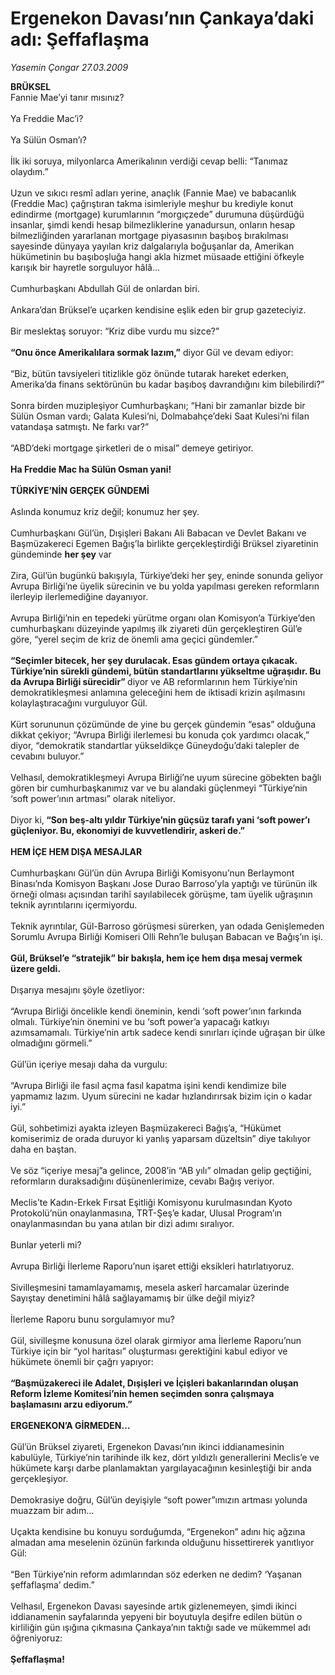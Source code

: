 # Ergenekon Davası’nın Çankaya’daki adı: Şeffaflaşma

*Yasemin Çongar 27.03.2009*

<div class="taraf_structure_2col_1zq">
<div class="margen_n">



 <p><b>BRÜKSEL</b> <br/>Fannie Mae’yi tanır mısınız? <br/><br/>Ya Freddie Mac’i? <br/><br/>Ya Sülün Osman’ı? <br/><br/>İlk iki soruya, milyonlarca Amerikalının verdiği cevap belli: “Tanımaz olaydım.” <br/><br/>Uzun ve sıkıcı resmî adları yerine, anaçlık (Fannie Mae) ve babacanlık (Freddie Mac) çağrıştıran takma isimleriyle meşhur bu krediyle konut edindirme (mortgage) kurumlarının “morgıçzede” durumuna düşürdüğü insanlar, şimdi kendi hesap bilmezliklerine yanadursun, onların hesap bilmezliğinden yararlanan mortgage piyasasının başıboş bırakılması sayesinde dünyaya yayılan kriz dalgalarıyla boğuşanlar da, Amerikan hükümetinin bu başıboşluğa hangi akla hizmet müsaade ettiğini öfkeyle karışık bir hayretle sorguluyor hâlâ... <br/><br/>Cumhurbaşkanı Abdullah Gül de onlardan biri. <br/><br/>Ankara’dan Brüksel’e uçarken kendisine eşlik eden bir grup gazeteciyiz. <br/><br/>Bir meslektaş soruyor: “Kriz dibe vurdu mu sizce?”<b> <br/><br/>“Onu önce Amerikalılara sormak lazım,”</b> diyor Gül ve devam ediyor: <br/><br/>“Biz, bütün tavsiyeleri titizlikle göz önünde tutarak hareket ederken, Amerika’da finans sektörünün bu kadar başıboş davrandığını kim bilebilirdi?” <br/><br/>Sonra birden muzipleşiyor Cumhurbaşkanı; “Hani bir zamanlar bizde bir Sülün Osman vardı; Galata Kulesi’ni, Dolmabahçe’deki Saat Kulesi’ni filan vatandaşa satmıştı. Ne farkı var?” <br/><br/>“ABD’deki mortgage şirketleri de o misal” demeye getiriyor.<b> <br/><br/>Ha Freddie Mac ha Sülün Osman yani!</b><b> <br/><br/>TÜRKİYE’NİN GERÇEK GÜNDEMİ</b> <br/><br/>Aslında konumuz kriz değil; konumuz her şey. <br/><br/>Cumhurbaşkanı Gül’ün, Dışişleri Bakanı Ali Babacan ve Devlet Bakanı ve Başmüzakereci Egemen Bağış’la birlikte gerçekleştirdiği Brüksel ziyaretinin gündeminde <b>her şey</b> var <br/><br/>Zira, Gül’ün bugünkü bakışıyla, Türkiye’deki her şey, eninde sonunda geliyor Avrupa Birliği’ne üyelik sürecinin ve bu yolda yapılması gereken reformların ilerleyip ilerlemediğine dayanıyor. <br/><br/>Avrupa Birliği’nin en tepedeki yürütme organı olan Komisyon’a Türkiye’den cumhurbaşkanı düzeyinde yapılmış ilk ziyareti dün gerçekleştiren Gül’e göre, “yerel seçim de kriz de önemli ama geçici gündemler.”<b> <br/><br/>“Seçimler bitecek, her şey durulacak. Esas gündem ortaya çıkacak. Türkiye’nin sürekli gündemi, bütün standartlarını yükseltme uğraşıdır. Bu da Avrupa Birliği sürecidir” </b>diyor ve AB reformlarının hem Türkiye’nin demokratikleşmesi anlamına geleceğini hem de iktisadi krizin aşılmasını kolaylaştıracağını vurguluyor Gül. <br/><br/>Kürt sorununun çözümünde de yine bu gerçek gündemin “esas” olduğuna dikkat çekiyor; “Avrupa Birliği ilerlemesi bu konuda çok yardımcı olacak,” diyor, “demokratik standartlar yükseldikçe Güneydoğu’daki talepler de cevabını buluyor.” <br/><br/>Velhasıl, demokratikleşmeyi Avrupa Birliği’ne uyum sürecine göbekten bağlı gören bir cumhurbaşkanımız var ve bu alandaki güçlenmeyi “Türkiye’nin ‘soft power’ının artması” olarak niteliyor. <br/><br/>Diyor ki,<b> “Son beş-altı yıldır Türkiye’nin güçsüz tarafı yani ‘soft power’ı güçleniyor. Bu, ekonomiyi de kuvvetlendirir, askeri de.” <br/><br/>HEM İÇE HEM DIŞA MESAJLAR</b> <br/><br/>Cumhurbaşkanı Gül’ün dün Avrupa Birliği Komisyonu’nun Berlaymont Binası’nda Komisyon Başkanı Jose Durao Barroso’yla yaptığı ve türünün ilk örneği olması açısından tarihî sayılabilecek görüşme, tam üyelik uğraşının teknik ayrıntılarını içermiyordu. <br/><br/>Teknik ayrıntılar, Gül-Barroso görüşmesi sürerken, yan odada Genişlemeden Sorumlu Avrupa Birliği Komiseri Olli Rehn’le buluşan Babacan ve Bağış’ın işi.<b> <br/><br/>Gül, Brüksel’e “stratejik” bir bakışla, hem içe hem dışa mesaj vermek üzere geldi.</b> <br/><br/>Dışarıya mesajını şöyle özetliyor: <br/><br/>“Avrupa Birliği öncelikle kendi öneminin, kendi ‘soft power’ının farkında olmalı. Türkiye’nin önemini ve bu ‘soft power’a yapacağı katkıyı azımsamamalı. Türkiye’nin artık sadece kendi sınırları içinde uğraşan bir ülke olmadığını görmeli.” <br/><br/>Gül’ün içeriye mesajı daha da vurgulu: <br/><br/>“Avrupa Birliği ile fasıl açma fasıl kapatma işini kendi kendimize bile yapmamız lazım. Uyum sürecini ne kadar hızlandırırsak bizim için o kadar iyi.” <br/><br/>Gül, sohbetimizi ayakta izleyen Başmüzakereci Bağış’a, “Hükümet komiserimiz de orada duruyor ki yanlış yaparsam düzeltsin” diye takılıyor daha en baştan. <br/><br/>Ve söz “içeriye mesaj”a gelince, 2008’in “AB yılı” olmadan gelip geçtiğini, reformların duraksadığını düşünenlerimize, cevabı Bağış veriyor. <br/><br/>Meclis’te Kadın-Erkek Fırsat Eşitliği Komisyonu kurulmasından Kyoto Protokolü’nün onaylanmasına, TRT-Şeş’e kadar, Ulusal Program’ın onaylanmasından bu yana atılan bir dizi adımı sıralıyor. <br/><br/>Bunlar yeterli mi? <br/><br/>Avrupa Birliği İlerleme Raporu’nun işaret ettiği eksikleri hatırlatıyoruz. <br/><br/>Sivilleşmesini tamamlayamamış, mesela askerî harcamalar üzerinde Sayıştay denetimini hâlâ sağlayamamış bir ülke değil miyiz? <br/><br/>İlerleme Raporu bunu sorgulamıyor mu? <br/><br/>Gül, sivilleşme konusuna özel olarak girmiyor ama İlerleme Raporu’nun Türkiye için bir “yol haritası” oluşturması gerektiğini kabul ediyor ve hükümete önemli bir çağrı yapıyor:<b> <br/><br/>“Başmüzakereci ile Adalet, Dışişleri ve İçişleri bakanlarından oluşan Reform İzleme Komitesi’nin hemen seçimden sonra çalışmaya başlamasını arzu ediyorum.”</b><b> <br/><br/>ERGENEKON’A GİRMEDEN… </b><br/><br/>Gül’ün Brüksel ziyareti, Ergenekon Davası’nın ikinci iddianamesinin kabulüyle, Türkiye’nin tarihinde ilk kez, dört yıldızlı generallerini Meclis’e ve hükümete karşı darbe planlamaktan yargılayacağının kesinleştiği bir anda gerçekleşiyor. <br/><br/>Demokrasiye doğru, Gül’ün deyişiyle “soft power”ımızın artması yolunda muazzam bir adım... <br/><br/>Uçakta kendisine bu konuyu sorduğumda, “Ergenekon” adını hiç ağzına almadan ama meselenin özünün farkında olduğunu hissettirerek yanıtlıyor Gül: <br/><br/>“Ben Türkiye’nin reform adımlarından söz ederken ne dedim? ‘Yaşanan şeffaflaşma’ dedim.” <br/><br/>Velhasıl, Ergenekon Davası sayesinde artık gizlenemeyen, şimdi ikinci iddianamenin sayfalarında yepyeni bir boyutuyla deşifre edilen bütün o kirliliğin gün ışığına çıkmasına Çankaya’nın taktığı sade ve mükemmel adı öğreniyoruz:<b> <br/><br/>Şeffaflaşma!</b></p>

<br/>


<div id="taraf_not">
</div>

</div>


</div>
